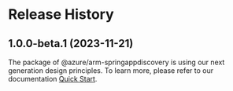 # Release History
    
## 1.0.0-beta.1 (2023-11-21)

The package of @azure/arm-springappdiscovery is using our next generation design principles. To learn more, please refer to our documentation [Quick Start](https://aka.ms/js-track2-quickstart).
